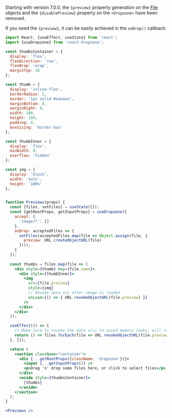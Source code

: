 Starting with version 7.0.0, the `{preview}` property generation on the [File](https://developer.mozilla.org/en-US/docs/Web/API/File) objects and the `{disablePreview}` property on the `<Dropzone>` have been removed.

If you need the `{preview}`, it can be easily achieved in the `onDrop()` callback:

```jsx harmony
import React, {useEffect, useState} from 'react';
import {useDropzone} from 'react-dropzone';

const thumbsContainer = {
  display: 'flex',
  flexDirection: 'row',
  flexWrap: 'wrap',
  marginTop: 16
};

const thumb = {
  display: 'inline-flex',
  borderRadius: 2,
  border: '1px solid #eaeaea',
  marginBottom: 8,
  marginRight: 8,
  width: 100,
  height: 100,
  padding: 4,
  boxSizing: 'border-box'
};

const thumbInner = {
  display: 'flex',
  minWidth: 0,
  overflow: 'hidden'
};

const img = {
  display: 'block',
  width: 'auto',
  height: '100%'
};


function Previews(props) {
  const [files, setFiles] = useState([]);
  const {getRootProps, getInputProps} = useDropzone({
    accept: {
      'image/*': []
    },
    onDrop: acceptedFiles => {
      setFiles(acceptedFiles.map(file => Object.assign(file, {
        preview: URL.createObjectURL(file)
      })));
    }
  });
  
  const thumbs = files.map(file => (
    <div style={thumb} key={file.name}>
      <div style={thumbInner}>
        <img
          src={file.preview}
          style={img}
          // Revoke data uri after image is loaded
          onLoad={() => { URL.revokeObjectURL(file.preview) }}
        />
      </div>
    </div>
  ));

  useEffect(() => {
    // Make sure to revoke the data uris to avoid memory leaks, will run on unmount
    return () => files.forEach(file => URL.revokeObjectURL(file.preview));
  }, []);

  return (
    <section className="container">
      <div {...getRootProps({className: 'dropzone'})}>
        <input {...getInputProps()} />
        <p>Drag 'n' drop some files here, or click to select files</p>
      </div>
      <aside style={thumbsContainer}>
        {thumbs}
      </aside>
    </section>
  );
}

<Previews />
```
